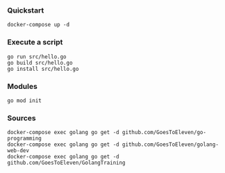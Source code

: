 
### Quickstart
```
docker-compose up -d
```

### Execute a script
```
go run src/hello.go
go build src/hello.go
go install src/hello.go
```

### Modules
```
go mod init
```

### Sources
```
docker-compose exec golang go get -d github.com/GoesToEleven/go-programming
docker-compose exec golang go get -d github.com/GoesToEleven/golang-web-dev
docker-compose exec golang go get -d github.com/GoesToEleven/GolangTraining
```
